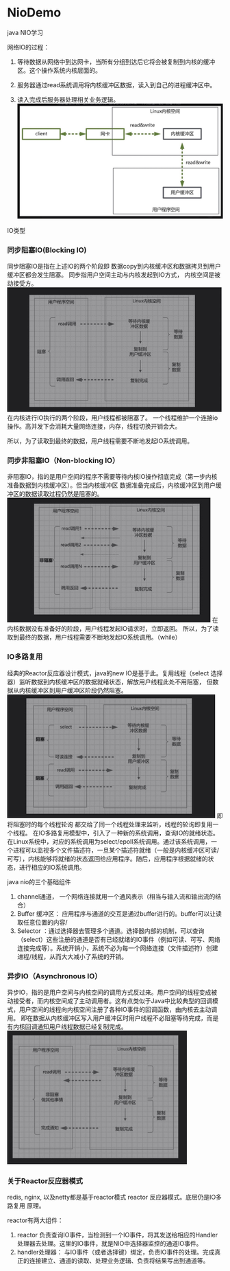 # NioDemo
java NIO学习


网络IO的过程：

1. 等待数据从网络中到达网卡，当所有分组到达后它将会被复制到内核的缓冲区。这个操作系统内核层面的。

2. 服务器通过read系统调用将内核缓冲区数据，读入到自己的进程缓冲区中。

3. 读入完成后服务器处理相关业务逻辑。
   ![avatar](./img.png)


IO类型
### 同步阻塞IO(Blocking IO)

同步阻塞IO是指在上述IO的两个阶段即 数据copy到内核缓冲区和数据拷贝到用户缓冲区都会发生阻塞。
同步指用户空间主动与内核发起到IO方式， 内核空间是被动接受方。
![avatar](./bio.png)
在内核进行IO执行的两个阶段，用户线程都被阻塞了。
一个线程维护一个连接io操作。高并发下会消耗大量网络连接，内存，线程切换开销会大。

所以，为了读取到最终的数据，用户线程需要不断地发起IO系统调用。
### 同步非阻塞IO（Non-blocking IO）
非阻塞IO，指的是用户空间的程序不需要等待内核IO操作彻底完成（第一步内核准备数据到内核缓冲区）。但当内核缓冲区
数据准备完成后，内核缓冲区到用户缓冲区的数据读取过程仍然是阻塞的。
![avatar](./nio.png)
在内核数据没有准备好的阶段，用户线程发起IO请求时，立即返回。
所以，为了读取到最终的数据，用户线程需要不断地发起IO系统调用。（while）

### IO多路复用
经典的Reactor反应器设计模式，java的new IO是基于此。复用线程（select 选择器）监听数据到内核缓冲区的数据就绪状态，解放用户线程此处不用阻塞， 但数据从内核缓冲区到用户缓冲区阶段仍然阻塞。
![avatar](./select.png)
即将阻塞时的每个线程轮询 都交给了同一个线程处理来监听，线程的轮询即复用一个线程。
在IO多路复用模型中，引入了一种新的系统调用，查询IO的就绪状态。在Linux系统中，对应的系统调用为select/epoll系统调用。通过该系统调用，一个进程可以监视多个文件描述符，一旦某个描述符就绪（一般是内核缓冲区可读/可写），内核能够将就绪的状态返回给应用程序。随后，应用程序根据就绪的状态，进行相应的IO系统调用。

java nio的三个基础组件
1. channel通道， 一个网络连接就用一个通风表示（相当与输入流和输出流的结合）
2. Buffer 缓冲区： 应用程序与通道的交互是通过buffer进行的。buffer可以让读取任意位置的内容/
3. Selector ：通过选择器去管理多个通道。选择器内部的机制，可以查询（select）这些注册的通道是否有已经就绪的IO事件（例如可读、可写、网络连接完成等）。系统开销小，系统不必为每一个网络连接（文件描述符）创建进程/线程，从而大大减小了系统的开销。


### 异步IO（Asynchronous IO）
异步IO，指的是用户空间与内核空间的调用方式反过来。用户空间的线程变成被动接受者，而内核空间成了主动调用者。这有点类似于Java中比较典型的回调模式，用户空间的线程向内核空间注册了各种IO事件的回调函数，由内核去主动调用。
即在数据从内核缓冲区写入用户缓冲区时用户线程不必阻塞等待完成，而是有内核回调通知用户线程数据已经复制完成。
![avatar](./aio.png)


### 关于Reactor反应器模式
redis, nginx, 以及netty都是基于reactor模式
reactor 反应器模式。底层仍是IO多路复用 原理。


reactor有两大组件：
1. reactor 负责查询IO事件，当检测到一个IO事件，将其发送给相应的Handler处理器去处理。这里的IO事件，就是NIO中选择器监控的通道IO事件。
2. handler处理器： 与IO事件（或者选择键）绑定，负责IO事件的处理。完成真正的连接建立、通道的读取、处理业务逻辑、负责将结果写出到通道等。
